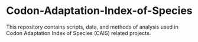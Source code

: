 # Codon-Adaptation-Index-of-Species
This repository contains scripts, data, and methods of analysis used in Codon Adaptation Index of Species (CAIS) related projects.   

